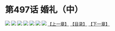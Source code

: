 # 第497话 婚礼（中）
![](https://mhpic.xiaomingtaiji.net/comic/D/斗破苍穹拆分版/497话/1.jpg-zymk.middle.webp)
![](https://mhpic.xiaomingtaiji.net/comic/D/斗破苍穹拆分版/497话/2.jpg-zymk.middle.webp)
![](https://mhpic.xiaomingtaiji.net/comic/D/斗破苍穹拆分版/497话/3.jpg-zymk.middle.webp)
![](https://mhpic.xiaomingtaiji.net/comic/D/斗破苍穹拆分版/497话/4.jpg-zymk.middle.webp)
![](https://mhpic.xiaomingtaiji.net/comic/D/斗破苍穹拆分版/497话/5.jpg-zymk.middle.webp)
![](https://mhpic.xiaomingtaiji.net/comic/D/斗破苍穹拆分版/497话/6.jpg-zymk.middle.webp)
![](https://mhpic.xiaomingtaiji.net/comic/D/斗破苍穹拆分版/497话/7.jpg-zymk.middle.webp)
[【上一章】](./496.md)
[【目录】](./READMD.md)
[【下一章】](./498.md)
